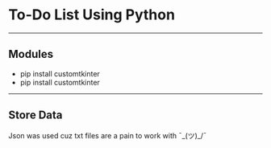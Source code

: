 # To-Do List Using Python
---
## Modules
- pip install customtkinter
- pip install customtkinter
---
## Store Data
Json was used cuz txt files are a pain to work with ¯\_(ツ)_/¯


